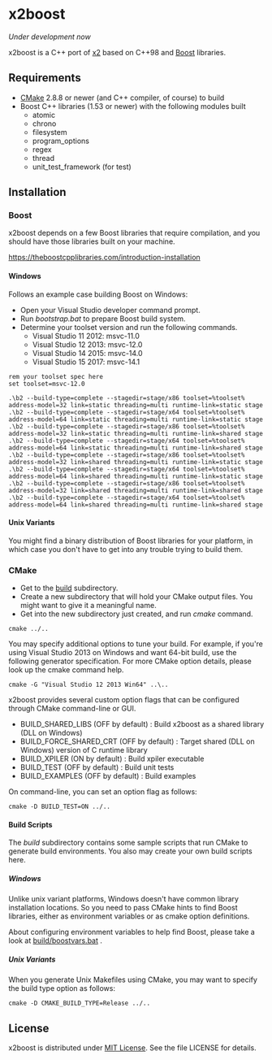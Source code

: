 x2boost
=======

_Under development now_

x2boost is a C++ port of [x2](https://github.com/jaykang920/x2) based on C++98
and [Boost](http://www.boost.org/) libraries.

Requirements
------------

* [CMake](https://cmake.org/) 2.8.8 or newer (and C++ compiler, of course) to build
* Boost C++ libraries (1.53 or newer) with the following modules built
  * atomic
  * chrono
  * filesystem
  * program_options
  * regex
  * thread
  * unit_test_framework (for test)

Installation
------------

### Boost

x2boost depends on a few Boost libraries that require compilation, and you
should have those libraries built on your machine.

https://theboostcpplibraries.com/introduction-installation

#### Windows

Follows an example case building Boost on Windows:

* Open your Visual Studio developer command prompt.
* Run *bootstrap.bat* to prepare Boost build system.
* Determine your toolset version and run the following commands.
  * Visual Studio 11 2012: msvc-11.0
  * Visual Studio 12 2013: msvc-12.0
  * Visual Studio 14 2015: msvc-14.0
  * Visual Studio 15 2017: msvc-14.1

```
rem your toolset spec here
set toolset=msvc-12.0

.\b2 --build-type=complete --stagedir=stage/x86 toolset=%toolset% address-model=32 link=static threading=multi runtime-link=static stage
.\b2 --build-type=complete --stagedir=stage/x64 toolset=%toolset% address-model=64 link=static threading=multi runtime-link=static stage
.\b2 --build-type=complete --stagedir=stage/x86 toolset=%toolset% address-model=32 link=static threading=multi runtime-link=shared stage
.\b2 --build-type=complete --stagedir=stage/x64 toolset=%toolset% address-model=64 link=static threading=multi runtime-link=shared stage
.\b2 --build-type=complete --stagedir=stage/x86 toolset=%toolset% address-model=32 link=shared threading=multi runtime-link=static stage
.\b2 --build-type=complete --stagedir=stage/x64 toolset=%toolset% address-model=64 link=shared threading=multi runtime-link=static stage
.\b2 --build-type=complete --stagedir=stage/x86 toolset=%toolset% address-model=32 link=shared threading=multi runtime-link=shared stage
.\b2 --build-type=complete --stagedir=stage/x64 toolset=%toolset% address-model=64 link=shared threading=multi runtime-link=shared stage

```

#### Unix Variants

You might find a binary distribution of Boost libraries for your platform, in
which case you don't have to get into any trouble trying to build them.

### CMake

* Get to the [build](https://github.com/jaykang920/x2boost/tree/master/build)
subdirectory.
* Create a new subdirectory that will hold your CMake output files. You might
want to give it a meaningful name.
* Get into the new subdirectory just created, and run *cmake* command.
```
cmake ../..
```
You may specify additional options to tune your build. For example, if you're
using Visual Studio 2013 on Windows and want 64-bit build, use the following
generator specification. For more CMake option details, please look up the cmake
command help.
```
cmake -G "Visual Studio 12 2013 Win64" ..\..
```
x2boost provides several custom option flags that can be configured through CMake command-line or GUI.
 * BUILD_SHARED_LIBS (OFF by default) : Build x2boost as a shared library (DLL on Windows)
 * BUILD_FORCE_SHARED_CRT (OFF by default) : Target shared (DLL on Windows) version of C runtime library
 * BUILD_XPILER (ON by default) : Build xpiler executable
 * BUILD_TEST (OFF by default) : Build unit tests
 * BUILD_EXAMPLES (OFF by default) : Build examples

On command-line, you can set an option flag as follows:
```
cmake -D BUILD_TEST=ON ../..
```

#### Build Scripts

The *build* subdirectory contains some sample scripts that run CMake to generate
build environments. You also may create your own build scripts here.

##### Windows

Unlike unix variant platforms, Windows doesn't have common library installation
locations. So you need to pass CMake hints to find Boost libraries, either as
environment variables or as cmake option definitions.

About configuring environment variables to help find Boost, please take a look at
[build/boostvars.bat](https://github.com/jaykang920/x2boost/blob/master/build/boostvars.bat)
.

##### Unix Variants

When you generate Unix Makefiles using CMake, you may want to specify the build
type option as follows:
```
cmake -D CMAKE_BUILD_TYPE=Release ../..
```

License
-------

x2boost is distributed under [MIT License](http://opensource.org/licenses/MIT).
See the file LICENSE for details.
